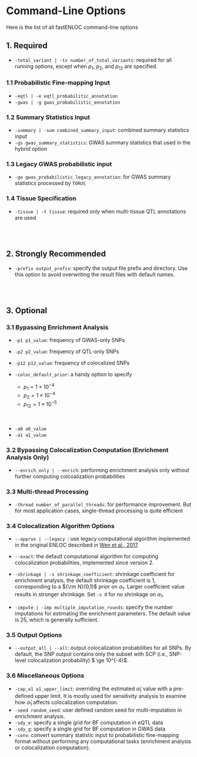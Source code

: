 # Command-Line Options

Here is the list of all fastENLOC command-line options


## 1. Required

+ ``-total_variant | -tv number_of_total_variants``: required for all running options, except when $p_1$, $p_2$, and $p_{12}$ are specified. 

### 1.1 Probabilistic Fine-mapping Input
+ ``-eqtl | -e eqtl_probabilitic_annotation``
+ ``-gwas | -g gwas_probabilistic_annotation``

### 1.2 Summary Statistics Input

+ ``-summary | -sum combined_summary_input``: combined summary statistics input
+ ``-gs gwas_summary_statistics``: GWAS summary statistics that used in the hybrid option

### 1.3 Legacy GWAS probabilistic input

+ ``-go gwas_probabilistic_legacy_annotation``: for GWAS summary statistics processed by ``TORUS``

### 1.4 Tissue Specification

+ ``-tissue | -t tissue``: required only when multi-tissue QTL annotations are used

<br>
<br>


## 2. Strongly Recommended

+ ``-prefix output_prefix``: specify the output file prefix and directory. Use this option to avoid overwriting the result files with default names. 

<br>
<br>

## 3. Optional

### 3.1 Bypassing Enrichment Analysis

+ ``-p1 p1_value``: frequency of GWAS-only SNPs
+ ``-p2 p2_value``: frequency of QTL-only SNPs
+ ``-p12 p12_value``: frequency of colocalized SNPs

+ ``-coloc_default_prior``: a handy option to specify 
    - $p_1 = 1\times 10^{-4}$
    - $p_2 = 1\times 10^{-4}$
    - $p_{12} = 1\times 10^{-5}$ 

<br>

+ ``-a0 a0_value``
+ ``-a1 a1_value``


### 3.2 Bypassing Colocalization Computation (Enrichment Analysis Only)

+ ``--enrich_only | --enrich``: performing enrichment analysis only without further computing colcoalization probabilities

### 3.3 Multi-thread Processing

+ ``-thread number_of_parallel_threads``: for performance improvement. But for most application cases, single-thread processing is quite efficient

### 3.4 Colocalization Algorithm Options

+ ``--approx | --legacy ``: use legacy computational algorithm implemented in the original ENLOC described in [Wen et al., 2017](https://journals.plos.org/plosgenetics/article?id=10.1371/journal.pgen.1006646).
+ ``--exact``: the default computational algorithm for computing colocalization probabilities, implemented since version 2.
+ ``-shrinkage | -s shrinkage_coefficient``: shrinkage coefficient for enrichment analysis, the default shrinkage coefficient is 1, corresponding to a ${\rm N}(0,1)$ prior on $\alpha_1$. Larger coefficient value results in stronger shrinkage. Set ``-s 0`` for no shrinkage on $\alpha_1$.

+ ``-impute | -imp multiple_imputation_rounds``: specify the number imputations for estimating the enrichment parameters. The default value is 25, which is generally sufficient. 

### 3.5 Output Options

+ ``--output_all | --all``: output colocalization probabilities for all SNPs. By default, the SNP output contains only the subset with SCP (i.e., SNP-level colocalization probability) $ \ge 10^{-4}$.

### 3.6 Miscellaneous Options

+ ``-cap_a1 a1_upper_limit``: overriding the estimated $\hat \alpha_1$ value with a pre-defined upper limit. It is mostly used for sensitivity analysis to examine how $\hat \alpha_1$ affects colocalization computation.
+ ``-seed random_seed``: user defined random seed for multi-imputation in enrichment analysis.
+ ``-sdy_e``: specify a single grid for BF computation in eQTL data
+ ``-sdy_g``: specify a single grid for BF computation in GWAS data
+ ``-conv``: convert summary statistic input to probabilistic fine-mapping format without performing any computational tasks (enrichment analysis or colocalization computation).





